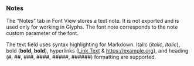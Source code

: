 ### Notes

The “Notes” tab in Font View stores a text note.
It is not exported and is used only for working in Glyphs.
The font note corresponds to the note custom parameter of the font.

The text field uses syntax highlighting for Markdown.
Italic (*italic*, _italic_), bold (**bold**, __bold__), hyperlinks ([Link Text](https://example.org) & <https://example.org>), and heading (#, ##, ###, ####, #####, ######) formatting are supported.